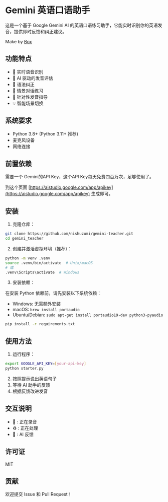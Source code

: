 # Gemini 英语口语助手

这是一个基于 Google Gemini AI 的英语口语练习助手，它能实时识别你的英语发音，提供即时反馈和纠正建议。

Make by [Box](https://x.com/boxmrchen)

## 功能特点

- 🎤 实时语音识别
- 🤖 AI 驱动的发音评估
- 📝 语法纠正
- 🔄 情景对话练习
- 🎯 针对性发音指导
- 💡 智能场景切换

## 系统要求

- Python 3.8+ (Python 3.11+ 推荐)
- 麦克风设备
- 网络连接

## 前置依赖

需要一个 Gemini的API Key，这个API Key每天免费四百万次，足够使用了。

到这个页面 [https://aistudio.google.com/app/apikey](https://aistudio.google.com/app/apikey) 生成即可。

## 安装

1. 克隆仓库：
```bash
git clone https://github.com/nishuzumi/gemini-teacher.git
cd gemini_teacher
```

2. 创建并激活虚拟环境（推荐）：
```bash
python -m venv .venv
source .venv/bin/activate  # Unix/macOS
# 或
.venv\Scripts\activate  # Windows
```

3. 安装依赖：

在安装 Python 依赖前，请先安装以下系统依赖：

- Windows: 无需额外安装
- macOS: `brew install portaudio`
- Ubuntu/Debian: `sudo apt-get install portaudio19-dev python3-pyaudio`

```bash
pip install -r requirements.txt
```

## 使用方法

1. 运行程序：
```bash
export GOOGLE_API_KEY=[your-api-key]
python starter.py
```

2. 按照提示说出英语句子
3. 等待 AI 助手的反馈
4. 根据反馈改进发音

## 交互说明

- 🎤 : 正在录音
- ♻️ : 正在处理
- 🤖 : AI 反馈

## 许可证

MIT

## 贡献

欢迎提交 Issue 和 Pull Request！
